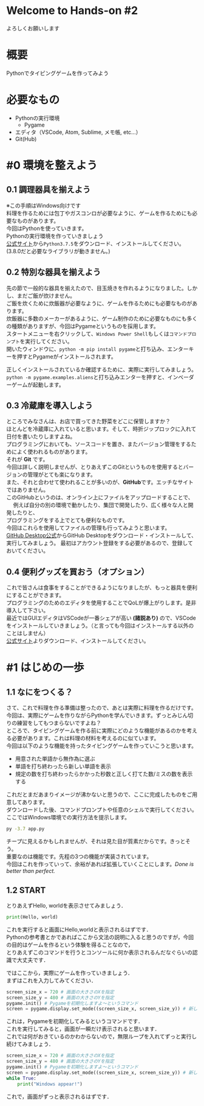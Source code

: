 # Welcome to Hands-on #2
よろしくお願いします  

# 概要
Pythonでタイピングゲームを作ってみよう

# 必要なもの
- Pythonの実行環境
  - Pygame
- エディタ（VSCode, Atom, Sublime, メモ帳, etc...）
- Git(Hub)

# #0 環境を整えよう
## 0.1 調理器具を揃えよう
※この手順はWindows向けです  
料理を作るためには包丁やガスコンロが必要なように、ゲームを作るためにも必要なものがあります。  
今回はPythonを使っていきます。  
Pythonの実行環境を作っていきましょう  
[公式サイト](https://www.python.org/downloads/)から`Python3.7.5`をダウンロード、インストールしてください。(3.8.0だと必要なライブラリが動きません。)  

## 0.2 特別な器具を揃えよう
先の節で一般的な器具を揃えたので、目玉焼きを作れるようになりました。しかし、まだご飯が炊けません。  
ご飯を炊くために炊飯器が必要なように、ゲームを作るためにも必要なものがあります。  
炊飯器に多数のメーカーがあるように、ゲーム制作のために必要なものにも多くの種類がありますが、今回はPygameというものを採用します。  
スタートメニューを右クリックして、`Windows Power Shell`もしくは`コマンドプロンプト`を実行してください。  
開いたウィンドウに、`python -m pip install pygame`と打ち込み、エンターキーを押すとPygameがインストールされます。  
  
正しくインストールされているか確認するために、実際に実行してみましょう。  
`python -m pygame.examples.aliens`と打ち込みエンターを押すと、インベーダーゲームが起動します。  

## 0.3 冷蔵庫を導入しよう
ところでみなさんは、お店で買ってきた野菜をどこに保管しますか？  
ほとんどを冷蔵庫に入れていると思います。そして、時折ジップロックに入れて日付を書いたりしますよね。  
プログラミングにおいても、ソースコードを置き、またバージョン管理をするためによく使われるものがあります。  
それが **Git** です。  
今回は詳しく説明しませんが、とりあえずこのGitというものを使用するとバージョンの管理がとても楽になります。  
また、それと合わせて使われることが多いのが、**GitHub**です。エッチなサイトではありません。  
このGitHubというのは、オンライン上にファイルをアップロードすることで、  　
例えば自分の別の環境で動かしたり、集団で開発したり、広く様々な人と開発したりと、  
プログラミングをする上でとても便利なものです。  
今回はこれらを使用してファイルの管理も行ってみようと思います。  
[GitHub Desktop公式](https://desktop.github.com/)からGitHub Desktopをダウンロード・インストールして、実行してみましょう。
最初はアカウント登録をする必要があるので、登録しておいてください。


## 0.4 便利グッズを買おう（オプション）
これで皆さんは食事をすることができるようになりましたが、もっと器具を便利にすることができます。  
プログラミングのためのエディタを使用することでQoLが爆上がりします。是非導入して下さい。  
最近ではGUIエディタはVSCodeが一番シェアが高い **(諸説あり)** ので、VSCodeをインストールしていきましょう。（と言っても今回はインストールする以外のことはしません）  
[公式サイト](https://code.visualstudio.com/)よりダウンロード、インストールしてください。  

# #1 はじめの一歩
## 1.1 なにをつくる？
さて、これで料理を作る準備は整ったので、あとは実際に料理を作るだけです。  
今回は、実際にゲームを作りながらPythonを学んでいきます。ずっとみじん切りの練習をしてもつまらないですよね？  
ところで、タイピングゲームを作る前に実際にどのような機能があるのかを考える必要があります。これは料理の材料を考えるのに似ています。  
今回は以下のような機能を持ったタイピングゲームを作っていこうと思います。

- 用意された単語から無作為に選ぶ
- 単語を打ち終わったら新しい単語を表示
- 規定の数を打ち終わったらかかった秒数と正しく打てた数/ミスの数を表示する

これだとまだあまりイメージが沸かないと思うので、ここに完成したものをご用意してあります。  
ダウンロードした後、コマンドプロンプトや任意のシェルで実行してください。
ここではWindows環境での実行方法を提示します。
```sh
py -3.7 app.py
```
チープに見えるかもしれませんが、それは見た目が質素だからです。きっとそう。  
重要なのは機能です。先程の3つの機能が実装されています。  
今回はこれを作っていって、余裕があれば拡張していくことにします。*Done is better than perfect.*  

## 1.2 START
とりあえずHello, worldを表示させてみましょう．  
```py
print(Hello, world)
```
これを実行すると画面にHello,worldと表示されるはずです．  
Pythonの参考書とかであればここから文法の説明に入ると思うのですが，今回の目的はゲームを作るという体験を得ることなので，  
とりあえずこのコマンドを行うとコンソールに何か表示されるんだなぐらいの認識で大丈夫です．  
  
ではここから，実際にゲームを作っていきましょう．  
まずはこれを入力してみてください．  
```python
screen_size_x = 720 # 画面の大きさのXを指定
screen_size_y = 480 # 画面の大きさのYを指定
pygame.init() # Pygameを初期化しますよ〜というコマンド
screen = pygame.display.set_mode((screen_size_x, screen_size_y)) # 新しいスクリーンを作りますよのコマンド
```
これは，Pygameを初期化してみるというコマンドです．  
これを実行してみると，画面が一瞬だけ表示されると思います．  
これでは何がおきているのかわからないので，無限ループを入れてずっと実行し続けてみましょう．
```python
screen_size_x = 720 # 画面の大きさのXを指定
screen_size_y = 480 # 画面の大きさのYを指定
pygame.init() # Pygameを初期化しますよ〜というコマンド
screen = pygame.display.set_mode((screen_size_x, screen_size_y)) # 新しいスクリーンを作りますよのコマンド
while True:
    print("Windows appear!")

```
これで，画面がずっと表示されるはずです．